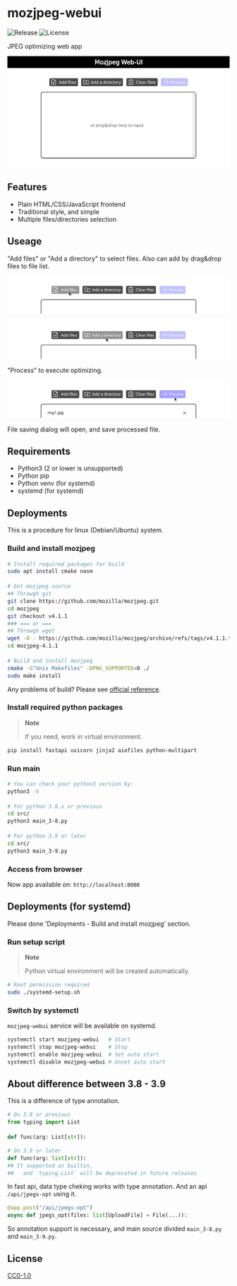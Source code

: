 # mozjpeg-webui

![Release](https://img.shields.io/github/v/release/aKuad/mozjpeg-webui?label=Latest%20release)
![License](https://img.shields.io/github/license/aKuad/mozjpeg-webui?label=License)

JPEG optimizing web app

![Demo](/imgs/demo-full.gif)

## Features

* Plain HTML/CSS/JavaScript frontend
* Traditional style, and simple
* Multiple files/directories selection

## Useage

"Add files" or "Add a directory" to select files. Also can add by drag&drop files to file list.

![Demo - Add files](imgs/demo-add-files.webp)

![Demo - Add a directory](imgs/demo-add-adir.webp)

"Process" to execute optimizing.

![Demo - Process](imgs/demo-process.webp)

File saving dialog will open, and save processed file.

## Requirements

* Python3 (2 or lower is unsupported)
* Python pip
* Python venv (for systemd)
* systemd (for systemd)

## Deployments

This is a procedure for linux (Debian/Ubuntu) system.

### Build and install mozjpeg

```sh
# Install required packages for build
sudo apt install cmake nasm

# Get mozjpeg source
## Throwgh git
git clone https://github.com/mozilla/mozjpeg.git
cd mozjpeg
git checkout v4.1.1
### === or ===
## Throwgh wget
wget -O - https://github.com/mozilla/mozjpeg/archive/refs/tags/v4.1.1.tar.gz | tar -xzv -C ./
cd mozjpeg-4.1.1

# Build and install mozjpeg
cmake -G"Unix Makefiles" -DPNG_SUPPORTED=0 ./
sudo make install
```

Any problems of build? Please see [official reference](https://github.com/mozilla/mozjpeg/blob/master/BUILDING.md).

### Install required python packages

> **Note**
>
> If you need, work in virtual environment.

```sh
pip install fastapi uvicorn jinja2 aiofiles python-multipart
```

### Run main

```sh
# You can check your python3 version by:
python3 -V

# For python 3.8.x or previous
cd src/
python3 main_3-8.py

# For python 3.9 or later
cd src/
python3 main_3-9.py
```

### Access from browser

Now app available on: `http://localhost:8000`

## Deployments (for systemd)

Please done 'Deployments - Build and install mozjpeg' section.

### Run setup script

> **Note**
>
> Python virtual environment will be created automatically.

```sh
# Root permission required
sudo ./systemd-setup.sh
```

### Switch by systemctl

`mozjpeg-webui` service will be available on systemd.

```sh
systemctl start mozjpeg-webui   # Start
systemctl stop mozjpeg-webui    # Stop
systemctl enable mozjpeg-webui  # Set auto start
systemctl disable mozjpeg-webui # Unset auto start
```

## About difference between 3.8 - 3.9

This is a difference of type annotation.

```py
# On 3.8 or previous
from typing import List

def func(arg: List[str]):
```

```py
# On 3.9 or later
def func(arg: list[str]):
## It supported as builtin,
##   and `typing.List` will be deprecated in future releases
```

In fast api, data type cheking works with type annotation.
And an api `/api/jpegs-opt` using it.

```py
@app.post("/api/jpegs-opt")
async def jpegs_opt(files: list[UploadFile] = File(...)):
```

So annotation support is necessary, and main source divided `main_3-8.py` and `main_3-9.py`.

## License

[CC0-1.0](LICENSE)
